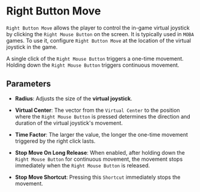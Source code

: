 # Right Button Move

`Right Button Move` allows the player to control the in-game virtual joystick by clicking the `Right Mouse Button` on the screen. It is typically used in `MOBA` games. To use it, configure `Right Button Move` at the location of the virtual joystick in the game.

A single click of the `Right Mouse Button` triggers a one-time movement. Holding down the `Right Mouse Button` triggers continuous movement.

## Parameters

* **Radius**: Adjusts the size of the **virtual joystick**.

* **Virtual Center**: The vector from the `Virtual Center` to the position where the `Right Mouse Button` is pressed determines the direction and duration of the virtual joystick's movement.

* **Time Factor**: The larger the value, the longer the one-time movement triggered by the right click lasts.

* **Stop Move On Long Release**: When enabled, after holding down the `Right Mouse Button` for continuous movement, the movement stops immediately when the `Right Mouse Button` is released.

* **Stop Move Shortcut**: Pressing this `Shortcut` immediately stops the movement.

